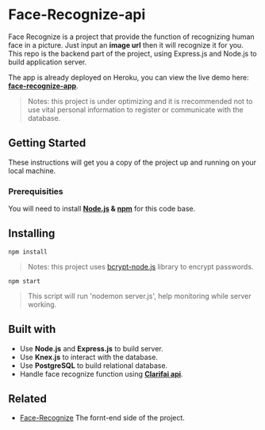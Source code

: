 # Face-Recognize-api

Face Recognize is a project that provide the function of recognizing human face in a picture. Just input an **image url** then it will recognize it for you. This repo is the backend part of the project, using Express.js and Node.js to build application server.

The app is already deployed on Heroku, you can view the live demo here: **[face-recognize-app](https://face-recognize-app.herokuapp.com)**.
> Notes: this project is under optimizing and it is rrecommended not to use vital personal information to register or communicate with the database.

## Getting Started

These instructions will get you a copy of the project up and running on your local machine.

### Prerequisities

You will need to install **[Node.js](https://nodejs.org/en/) & [npm](https://www.npmjs.com/)** for this code base.

## Installing

```
npm install
```
> Notes: this project uses [bcrypt-node.js](https://www.npmjs.com/package/bcrypt-nodejs) library to encrypt passwords.

```
npm start
```
> This script will run 'nodemon server.js', help monitoring while server working.

## Built with

- Use **Node.js** and **Express.js** to build server.
- Use **Knex.js** to interact with the database.
- Use **PostgreSQL** to build relational database.
- Handle face recognize function using **[Clarifai api](https://www.clarifai.com/)**.

## Related

- [Face-Recognize](https://github.com/chinyun/Face-Recognize)
The fornt-end side of the project.
